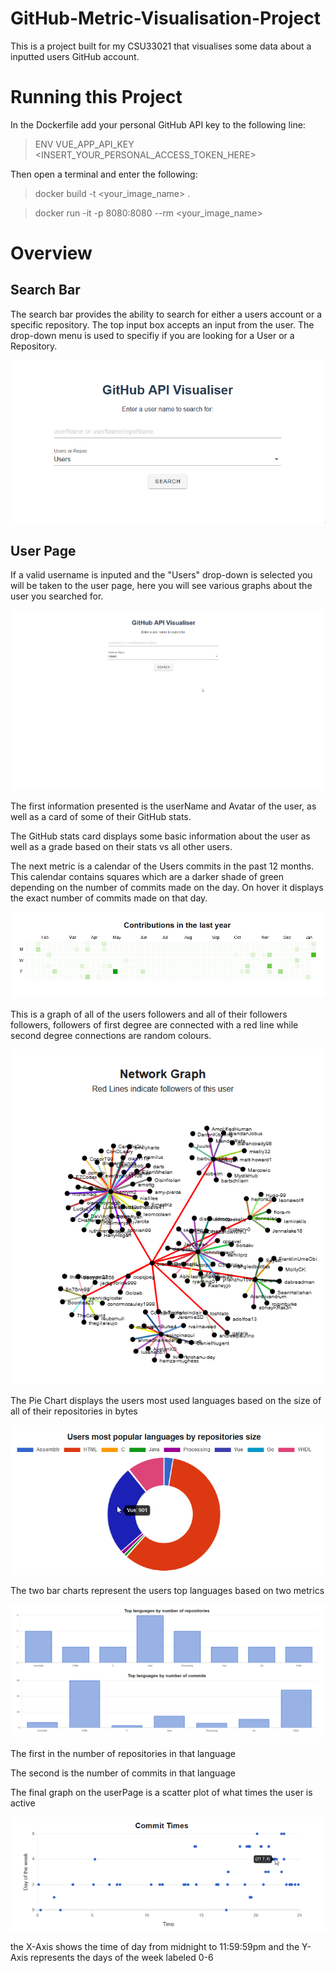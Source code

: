 # GitHub-Metric-Visualisation-Project
This is a project built for my CSU33021 that visualises some data about a inputted users GitHub account.

# Running this Project
In the Dockerfile add your personal GitHub API key to the following line:
> ENV VUE_APP_API_KEY <INSERT_YOUR_PERSONAL_ACCESS_TOKEN_HERE> 

Then open a terminal and enter the following:

> docker build -t <your_image_name> .

> docker run -it -p 8080:8080 --rm <your_image_name>

# Overview 
## Search Bar
The search bar provides the ability to search for either a users account or a specific repository.
The top input box accepts an input from the user.
The drop-down menu is used to specifiy if you are looking for a User or a Repository.

![searching](Images/search.gif)
## User Page

If a valid username is inputed and the "Users" drop-down is selected you will be taken to the user page,  here you will see various graphs about the user you searched for. 

![userPage](Images/userPage.gif)

The first information presented is the userName and Avatar of the user, as well as a card of some of their GitHub stats.

The GitHub stats card displays some basic information about the user as well as a grade based on their stats vs all other users.

The next metric is a calendar of the Users commits in the past 12 months. This calendar contains squares which are a darker shade of green depending on the number of commits made on the day. On hover it displays the exact number of commits made on that day.

![calendar](Images/calendar.gif)

This is a graph of all of the users followers and all of their followers followers, followers of first degree are connected with a red line while second degree connections are random colours.

![network](Images/networkGraph.png)

The Pie Chart displays the users most used languages based on the size of all of their repositories in bytes

![pieChart](Images/repoSize.png)

The two bar charts represent the users top languages based on two metrics

![barCharts](Images/topLang.png)

The first in the number of repositories in that language

The second is the number of commits in that language

The final graph on the userPage is a scatter plot of what times the user is active

![scatter](Images/scatter.png)

the X-Axis shows the time of day from midnight to 11:59:59pm and the Y-Axis represents the days of the week labeled 0-6




